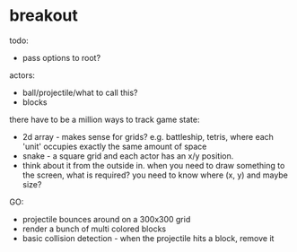# breakout

todo:
  - pass options to root?

actors:
- ball/projectile/what to call this?
- blocks

there have to be a million ways to track game state:
- 2d array - makes sense for grids? e.g. battleship, tetris, where each 'unit'
  occupies exactly the same amount of space
- snake - a square grid and each actor has an x/y position.
- think about it from the outside in. when you need to draw something to the screen,
  what is required? you need to know where (x, y)  and maybe size?


GO:
- projectile bounces around on a 300x300 grid
- render a bunch of multi colored blocks
- basic collision detection - when the projectile hits a block, remove it
